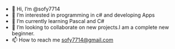- 👋 Hi, I’m @sofy7714
- 👀 I’m interested in programming in c# and developing Apps
- 🌱 I’m currently learning Pascal and C#
- 💞️ I’m looking to collaborate on new projects.I am a complete new beginner.
- 📫 How to reach me sofy7714@gmail.com

<!---
sofy7714/sofy7714 is a ✨ special ✨ repository because its `README.md` (this file) appears on your GitHub profile.
You can click the Preview link to take a look at your changes.
--->

